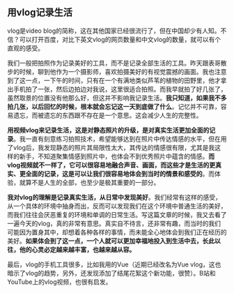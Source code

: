 ## 用vlog记录生活

vlog是video blog的简称，这在其他国家已经很流行了，但在中国却少有人知。不信？可以打开百度，对比下英文vlog的网页数量和中文vlog的数量，就可以有个直观的感受。

我们一般把拍照作为记录美好的工具，而不是记录全部生活的工具。昨天跟表哥散步的时候，聊到他作为一个摄影师，喜欢拍摄美好的有视觉震撼的画面。我也注意到了这一点，一下午的时间，只有在一个有满地类似芦苇的植物的田野里，他才拿出手机拍了一张，然后边拍边对我说，这里很适合拍照。而我早就拍了好几张了，虽然取景的位置没有他那么好，但这并不影响我记录生活。**我只知道，如果我不多拍几张，以后回忆的时候，根本就会忘记这一天到底做了什么**。记忆并不可靠，容易遗忘，而被遗忘的东西跟不存在是一个意思。这会减少人生的完整性。

**用视频vlog来记录生活，这是对静态照片的升级，是对真实生活更加全面的记录**。我一直有刻意练习拍照技术，希望能够达到在照片中传达情感的水平，但在用了vlog后，我发现静态的照片其局限性太大，其传达的情感很有限，尤其是我这样的新手，不知道聚集情感到照片中，也体会不到优秀照片中蕴含的情感。**而vlog视频就不一样了，它可以很容易地融合声音、画面，而这些才是生活的更真实、更全面的记录，这是可以让我们很容易地体会到当时的情景和感受的**。而体验，就算不是人生的全部，也至少是极其重要的一部分。

**我对vlog的理解是记录真实生活，从日常中发现美好**。我们经常有这样的感受，从一个具体的环境中抽身而出，反而可以发现我们在这个环境中普通生活的美好，而我们往往会厌恶重复的环境和单调的日常生活。写这篇文章的时候，我又去看了一遍今天的vlog，真的非常有意思。真实自不待言，还非常有趣，而当时的我们可能因为置身其中，却想着各种各样的事情，而未能全心地体会到我们正在经历的美好。**如果体会到了这一点，一个人就可以更加幸福地投入到生活中去，长此以往，他的心灵必定越来越丰富，也越来越从容。**

最后，vlog的手机工具很多，比如我用的Vue（近期已经改名为Vue vlog，这也暗示了vlog的趋势，另外，还发现添加了结尾花絮这个新功能，很赞）。B站和YouTube上的vlog视频，也很有启发。
